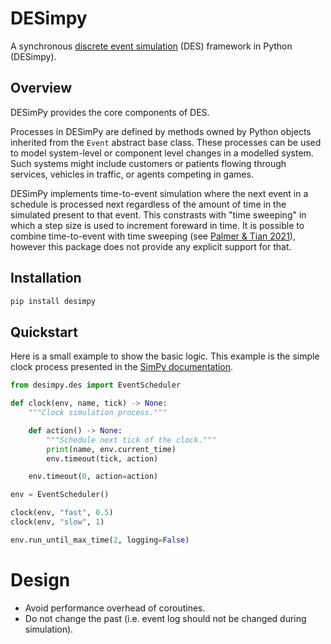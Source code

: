 # DESimpy
A synchronous [discrete event simulation](https://en.wikipedia.org/wiki/Discrete-event_simulation) (DES) framework in Python (DESimpy).

## Overview

DESimPy provides the core components of DES.

Processes in DESimPy are defined by methods owned by Python objects inherited from the `Event` abstract base class. These processes can be used to model system-level or component level changes in a modelled system. Such systems might include customers or patients flowing through services, vehicles in traffic, or agents competing in games.

DESimPy implements time-to-event simulation where the next event in a schedule is processed next regardless of the amount of time in the simulated present to that event. This constrasts with "time sweeping" in which a step size is used to increment foreward in time. It is possible to combine time-to-event with time sweeping (see [Palmer & Tian 2021](https://www.semanticscholar.org/paper/Implementing-hybrid-simulations-that-integrate-in-Palmer-Tian/bea73e8d6c828e15290bc4f01c8dd1a4347c46d0)), however this package does not provide any explicit support for that.

## Installation

```bash
pip install desimpy
```

## Quickstart

Here is a small example to show the basic logic. This example is the simple clock process presented in the [SimPy documentation](https://simpy.readthedocs.io/en/stable/index.html).

```python
from desimpy.des import EventScheduler

def clock(env, name, tick) -> None:
    """Clock simulation process."""

    def action() -> None:
        """Schedule next tick of the clock."""
        print(name, env.current_time)
        env.timeout(tick, action)

    env.timeout(0, action=action)

env = EventScheduler()

clock(env, "fast", 0.5)
clock(env, "slow", 1)

env.run_until_max_time(2, logging=False)
```

# Design

- Avoid performance overhead of coroutines.
- Do not change the past (i.e. event log should not be changed during simulation).

